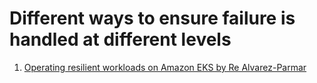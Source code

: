 
# Different ways to ensure failure is handled at different levels

1. [Operating resilient workloads on Amazon EKS by Re Alvarez-Parmar](https://aws.amazon.com/blogs/containers/operating-resilient-workloads-on-amazon-eks/)